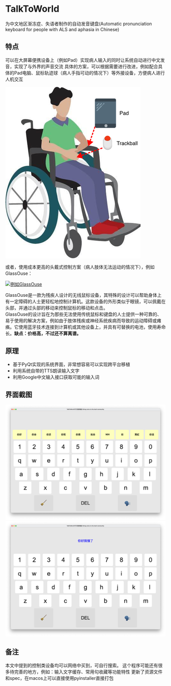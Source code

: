 # TalkToWorld
为中文地区渐冻症、失语者制作的自动发音键盘(Automatic pronunciation keyboard for people with ALS and aphasia in Chinese)
## 特点
可以在大屏幕便携设备上（例如Pad）实现病人输入的同时让系统自动进行中文发音，实现了与外界的声音交流
具体的方案，可以根据需要进行改进，例如配合具体的Pad电脑、鼠标轨迹球（病人手指可动的情况下）等外接设备，方便病人进行人机交互 

![case](https://github.com/geekgao/TalkToWorld/raw/main/CASE.png)  

或者，使用成本更高的头戴式控制方案（病人肢体无法运动的情况下），例如GlassOuse：

[![例如GlassOuse](https://glassouse.com/wp-content/uploads/2022/06/gallery-images-2-scaled.jpg)](https://glassouse.com/)  

GlassOuse是一款为残疾人设计的无线鼠标设备，其特殊的设计可以帮助身体上有一定障碍的人士更轻松地控制计算机。这款设备的外形类似于眼镜，可以佩戴在头部，并通过头部的移动来控制鼠标的移动和点击。  
GlassOuse的设计旨在为那些无法使用传统鼠标和键盘的人士提供一种可靠的、易于使用的解决方案，例如由于肢体残疾或神经系统疾病而导致的运动障碍或瘫痪。它使用蓝牙技术连接到计算机或其他设备上，并具有可替换的电池，使用寿命长。**缺点：价格高，不过还不算离谱。**  



## 原理
- 基于PyQt实现的系统界面，非常想容易可以实现跨平台移植
- 利用系统自带的TTS朗读输入文字
- 利用Google中文输入接口获取可能的输入词
## 界面截图
![screenshot](https://github.com/geekgao/TalkToWorld/raw/main/screenshot.jpg)
![screenshot](https://github.com/geekgao/TalkToWorld/raw/main/screenshot2.jpg)

## 备注
本文中提到的控制类设备均可以网络中买到，可自行搜索。
这个程序可能还有很多待完善的地方，例如：输入文字缓存、常用句收藏等功能特性
更新了资源文件和spec，在macos上可以直接使用pyinstaller直接打包
